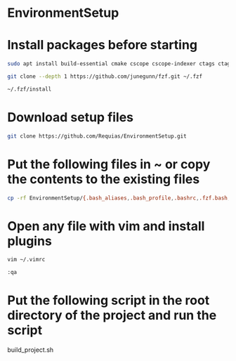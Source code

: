 # EnvironmentSetup

# Install packages before starting
```sh
sudo apt install build-essential cmake cscope cscope-indexer ctags ctags-exuberant dpkg-dev python3-dev vim vim-gtk3 vimdiff
```
```sh
git clone --depth 1 https://github.com/junegunn/fzf.git ~/.fzf
```
```sh
~/.fzf/install
```

# Download setup files
```sh
git clone https://github.com/Requias/EnvironmentSetup.git
```

# Put the following files in ~ or copy the contents to the existing files
```sh
cp -rf EnvironmentSetup/{.bash_aliases,.bash_profile,.bashrc,.fzf.bash,.fzf.zsh,.gitconfig,.vimrc} ~
```

# Open any file with vim and install plugins
```sh
vim ~/.vimrc
```
```sh
:qa
```

# Put the following script in the root directory of the project and run the script
build_project.sh

